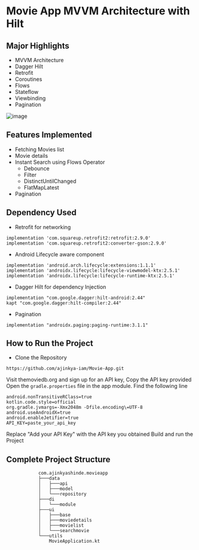 # Movie App MVVM Architecture with Hilt

## Major Highlights
- MVVM Architecture
- Dagger Hilt
- Retrofit
- Coroutines
- Flows
- Stateflow
- Viewbinding
- Pagination

![image](https://github.com/user-attachments/assets/3e6a2500-283e-4d71-a0c4-121892a4f73f)

## Features Implemented
- Fetching Movies list
- Movie details
- Instant Search using Flows Operator
  - Debounce
  - Filter
  - DistinctUntilChanged
  - FlatMapLatest
- Pagination

## Dependency Used
- Retrofit for networking
```
implementation 'com.squareup.retrofit2:retrofit:2.9.0'
implementation 'com.squareup.retrofit2:converter-gson:2.9.0'
```

- Android Lifecycle aware component
```
implementation 'android.arch.lifecycle:extensions:1.1.1'
implementation 'androidx.lifecycle:lifecycle-viewmodel-ktx:2.5.1'
implementation 'androidx.lifecycle:lifecycle-runtime-ktx:2.5.1'
```

- Dagger Hilt for dependency Injection
```
implementation "com.google.dagger:hilt-android:2.44"
kapt "com.google.dagger:hilt-compiler:2.44"
```

- Pagination
```
implementation "androidx.paging:paging-runtime:3.1.1"
```

## How to Run the Project
- Clone the Repository
```
https://github.com/ajinkya-iam/Movie-App.git
```

Visit themoviedb.org and sign up for an API key, Copy the API key provided
Open the `gradle.properties` file in the app module. Find the following line

```
android.nonTransitiveRClass=true
kotlin.code.style=official
org.gradle.jvmargs=-Xmx2048m -Dfile.encoding\=UTF-8
android.useAndroidX=true
android.enableJetifier=true
API_KEY=paste_your_api_key
```

Replace "Add your API Key" with the API key you obtained
Build and run the Project

## Complete Project Structure
```
            com.ajinkyashinde.movieapp
            ├───data
            │   ├───api
            │   ├───model
            │   └───repository
            ├───di
            │   └───module
            ├───ui
            │   ├───base
            │   ├───moviedetails
            │   ├───movielist
            │   └───searchmovie
            └───utils
                MovieApplication.kt

```

